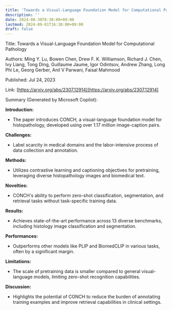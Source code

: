 ```yaml
---
title: 'Towards a Visual-Language Foundation Model for Computational Pathology'
description: ''
date: 2024-08-30T8:30:00+09:00
lastmod: 2024-09-01T16:30:00+09:00
draft: false
---
```


Title: Towards a Visual-Language Foundation Model for Computational Pathology

Authors: Ming Y. Lu, Bowen Chen, Drew F. K. Williamson, Richard J. Chen, Ivy Liang, Tong Ding, Guillaume Jaume, Igor Odintsov, Andrew Zhang, Long Phi Le, Georg Gerber, Anil V Parwani, Faisal Mahmood

Published: Jul 24, 2023

Link: [https://arxiv.org/abs/2307.12914](https://arxiv.org/abs/2307.12914)

Summary (Generated by Microsoft Copilot):

**Introduction:**
- The paper introduces CONCH, a visual-language foundation model for histopathology, developed using over 1.17 million image-caption pairs.

**Challenges:**
- Label scarcity in medical domains and the labor-intensive process of data collection and annotation.

**Methods:**
- Utilizes contrastive learning and captioning objectives for pretraining, leveraging diverse histopathology images and biomedical text.

**Novelties:**
- CONCH's ability to perform zero-shot classification, segmentation, and retrieval tasks without task-specific training data.

**Results:**
- Achieves state-of-the-art performance across 13 diverse benchmarks, including histology image classification and segmentation.

**Performances:**
- Outperforms other models like PLIP and BiomedCLIP in various tasks, often by a significant margin.

**Limitations:**
- The scale of pretraining data is smaller compared to general visual-language models, limiting zero-shot recognition capabilities.

**Discussion:**
- Highlights the potential of CONCH to reduce the burden of annotating training examples and improve retrieval capabilities in clinical settings.

